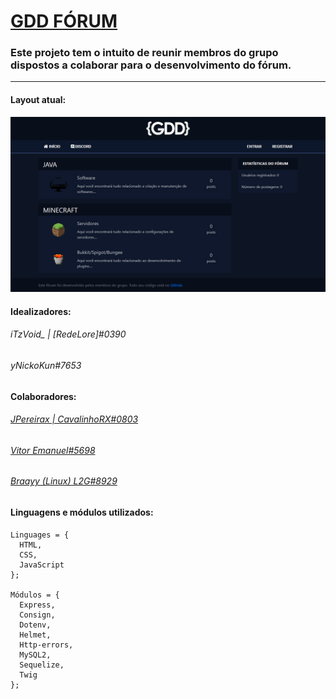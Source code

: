 # <a href="https://discord.gg/XSkKg9r">GDD FÓRUM </a>

### Este projeto tem o intuito de reunir membros do grupo dispostos a colaborar para o desenvolvimento do fórum.

<hr>

#### Layout atual:
<img src="https://raw.githubusercontent.com/GrupoDeDesenvolvedores/Forum/master/scheenshots/atual.png" />

#### Idealizadores:

###### iTzVoid_ | [RedeLore]#0390
###### yNickoKun#7653

#### Colaboradores:

###### <a href="https://github.com/JPereirax">JPereirax | CavalinhoRX#0803</a>
###### <a href="https://github.com/VitorEmanoel">Vitor Emanuel#5698</a>
###### <a href="https://github.com/Braayy">Braayy (Linux) L2G#8929</a>

#### Linguagens e módulos utilizados:

```
Linguages = {
  HTML,
  CSS,
  JavaScript
};

Módulos = {
  Express,
  Consign,
  Dotenv,
  Helmet,
  Http-errors,
  MySQL2,
  Sequelize,
  Twig
};
```
